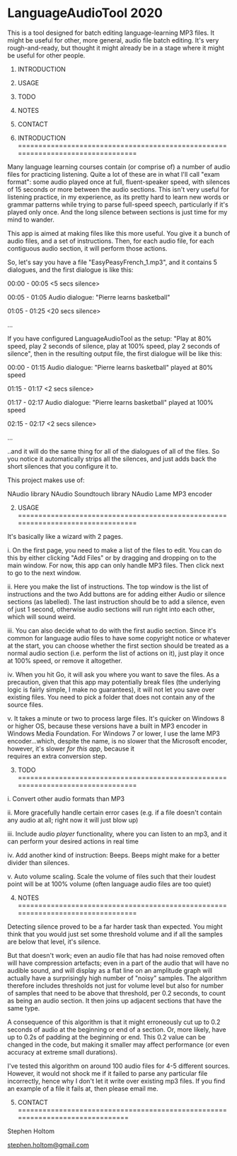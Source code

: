 # LanguageAudioTool 2020 

This is a tool designed for batch editing language-learning MP3 files. It might be useful for other, more general, audio file batch editing.
It's very rough-and-ready, but thought it might already be in a stage where it might be useful for other people.

1. INTRODUCTION
2. USAGE
3. TODO
4. NOTES
5. CONTACT



1. INTRODUCTION ================================================================================

Many language learning courses contain (or comprise of) a number of audio files for practicing listening.
Quite a lot of these are in what I'll call "exam format": some audio played once at full, fluent-speaker speed, with silences of 15 seconds or more between
the audio sections.
This isn't very useful for listening practice, in my experience, as its pretty hard to learn new words or grammar patterns while trying to parse full-speed speech, particularly if it's
played only once.
And the long silence between sections is just time for my mind to wander.

This app is aimed at making files like this more useful. You give it a bunch of audio files, and a set of instructions.
Then, for each audio file, for each contiguous audio section, it will perform those actions. 

So, let's say you have a file "EasyPeasyFrench_1.mp3", and it contains 5 dialogues, and the first dialogue is like this:

00:00 - 00:05 <5 secs silence> 

00:05 - 01:05 Audio dialogue: "Pierre learns basketball" 

01:05 - 01:25 <20 secs silence> 

... <next dialogues...> 

If you have configured LanguageAudioTool as the setup: "Play at 80% speed, play 2 seconds of silence, play at 100% speed, play 2 seconds of silence", then in the resulting
output file, the first dialogue will be like this:


00:00 - 01:15 Audio dialogue: "Pierre learns basketball" played at 80% speed

01:15 - 01:17 <2 secs silence>

01:17 - 02:17 Audio dialogue: "Pierre learns basketball" played at 100% speed

02:15 - 02:17 <2 secs silence>

... <next dialogues...>

..and it will do the same thing for all of the dialogues of all of the files. 
So you notice it automatically strips all the silences, and just adds back the short silences that you configure it to.

This project makes use of:

NAudio library
NAudio Soundtouch library
NAudio Lame MP3 encoder

2. USAGE ================================================================================

It's basically like a wizard with 2 pages.

i. On the first page, you need to make a list of the files to edit. You can do this by either clicking "Add Files" or by dragging and dropping on to the main window. 
   For now, this app can only handle MP3 files. Then click next to go to the next window.
   
ii. Here you make the list of instructions. The top window is the list of instructions and the two Add buttons are for adding either Audio or silence sections (as labelled). 
   The last instruction should be to add a silence, even of just 1 second, otherwise audio sections will run right into each other, which will sound weird.

iii. You can also decide what to do with the first audio section. Since it's common for language audio files to have some copyright notice or whatever at the start, you can choose
   whether the first section should be treated as a normal audio section (i.e. perform the list of actions on it), just play it once at 100% speed, or remove it altogether.
   
iv. When you hit Go, it will ask you where you want to save the files. As a precaution, given that this app may potentially break files (the underlying logic is fairly simple, I make
   no guarantees), it will not let you save over existing files. You need to pick a folder that does not contain any of the source files.
   
v. It takes a minute or two to process large files. It's quicker on Windows 8 or higher OS, because these versions have a built in MP3 encoder in Windows Media Foundation.
   For Windows 7 or lower, I use the lame MP3 encoder...which, despite the name, is no slower that the Microsoft encoder, however, it's slower *for this app*, because it  
   requires an extra conversion step.
   
   
3. TODO ================================================================================

i. Convert other audio formats than MP3

ii. More gracefully handle certain error cases (e.g. if a file doesn't contain any audio at all; right now it will just blow up)

iii. Include audio *player* functionality, where you can listen to an mp3, and it can perform your desired actions in real time

iv. Add another kind of instruction: Beeps. Beeps might make for a better divider than silences.

v. Auto volume scaling. Scale the volume of files such that their loudest point will be at 100% volume (often language audio files are too quiet)


4. NOTES ================================================================================

Detecting silence proved to be a far harder task than expected.
You might think that you would just set some threshold volume and if all the samples are below that level, it's silence.

But that doesn't work; even an audio file that has had noise removed often will have compression artefacts; even in a part of the audio that will have no audible sound, and will 
display as a flat line on an amplitude graph will actually have a surprisingly high number of "noisy" samples.
The algorithm therefore includes thresholds not just for volume level but also for number of samples that need to be above that threshold, per 0.2 seconds, to count as being an audio 
section. It then joins up adjacent sections that have the same type.

A consequence of this algorithm is that it might erroneously cut up to 0.2 seconds of audio at the beginning or end of a section. Or, more likely, have up to 0.2s of padding at the 
beginning or end. This 0.2 value can be changed in the code, but making it smaller may affect performance (or even accuracy at extreme small durations).

I've tested this algorithm on around 100 audio files for 4-5 different sources. However, it would not shock me if it failed to parse any particular file incorrectly, hence why I don't
let it write over existing mp3 files. If you find an example of a file it fails at, then please email me.


5. CONTACT ==============================================================================

Stephen Holtom

stephen.holtom@gmail.com



